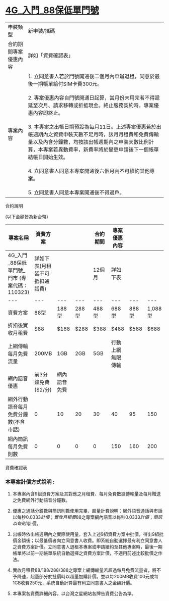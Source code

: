 # [4G_入門_88保低單門號](https://eventshop.tstartel.com/resource/projcomp/110323_C.html)

|            |                                                                                                                                                                                                                                                                                                                                     |
| ---------- | ----------------------------------------------------------------------------------------------------------------------------------------------------------------------------------------------------------------------------------------------------------------------------------------------------------------------------------- |
| 申裝類型       | 新申裝/攜碼                                                                                                                                                                                                                                                                                                                              |
| 合約期間專案優惠內容 | 詳如「資費確認表」                                                                                                                                                                                                                                                                                                                           |
| 專案內容       | 1.  立同意書人若於門號開通後二個月內申辦退租，同意於最後一期帳單給付SIM卡費300元。<br>    <br>2.  專案優惠內容自門號開通日起算，當月份未用完者不得遞延至次月、請求移轉或折抵現金。終止服務契約時，專案優惠內容即終止。<br>    <br>3.  本專案之出帳日期預設為每月11日。上述專案優惠若於出帳週期內之資費申裝天數不足月時，該月月租費和免費傳輸量以及內含分鐘數，均按該出帳週期內之申裝天數比例計算，本專案若異動費率，新費率將於變更申請後下一個帳單結帳日開始生效。<br>    <br>4.  立同意書人同意本專案開通後六個月內不可續約其他專案。<br>    <br>5.  立同意書人同意本專案開通後不得過戶。 |

合約說明

(以下金額皆為新台幣)

| 專案名稱                             | 資費方案               |        |      | 合約期間 | 專案優惠內容   |      |        |        |        |
| -------------------------------- | ------------------ | ------ | ---- | ---- | -------- | ---- | ------ | ------ | ------ |
| 4G_入門\_88保低單門號\_門市 (專案代碼：110323) | 詳如下表(月租皆不可抵扣通話費)   |        |      | 12個月 | 詳如下表     |      |        |        |        |
| ---                              | ---                | ---    | ---  | ---  | ---      | ---  | ---    | ---    | ---    |
| 資費方案                             | 88型                | 188型   | 288型 | 488型 | 688型     | 888型 | 1,088型 | 1,288型 | 1,488型 |
| 折扣後實收月租費                         | $88                | $188   | $288 | $388 | $488     | $588 | $688   | $788   | $888   |
| 上網傳輸每月免費流量                       | 200MB              | 1GB    | 2GB  | 5GB  | 行動上網無限傳輸 |      |        |        |        |
| 網內語音優惠                           | 前3分鐘免費  <br>($2/分) | 網內語音免費 |      |      |          |      |        |        |        |
| 網外行動語音每月免費分鐘數(不含市話)              | 0                  | 10     | 20   | 30   | 40       | 95   | 150    | 205    | 260    |
| 網內簡訊每月免費則數                       | 0                  | 0      | 0    | 0    | 150      | 160  | 200    | 250    | 300    |

資費確認表

### **本專案計價方式說明 :**

1. 本專案內含9組資費方案及其對應之月租費、每月免費數據傳輸量及每月贈送之免費網外行動語音分鐘數。

2. 優惠之通話分鐘數與簡訊則數使用完畢，超量計費說明：網外語音通話與市話以每秒$0.0333計價；實收月租費$88之專案網內語音以每秒$0.0333計價；簡訊以每則$1計價。

3. 出帳時依出帳週期內之實際使用量，套入上述9組資費方案中批價，得出9組批價金額後；以最低價者向立同意書人收費。即系統自動選擇最有利立同意書人之資費方案計價。立同意書人退租本專案或申請續約至其他專案時，最後一期帳單將以前一期帳單系統自動選擇之資費方案計價，不適用前述比較批價之作法。

4. 實收月租費$88/$188/$288/$388之專案上網傳輸量若超過每月免費流量者，將不予降速，超量部分於批價時以超量加購計價。並以每200MB收費100元或每1GB收費250元，系統自動計算最有利立同意書人之金額計價。

5. 本專案各資費詳細內容，以台灣之星網站各牌告資費公告為準。
